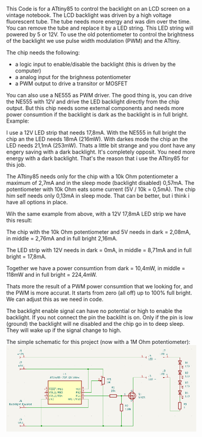 This Code is for a ATtiny85 to control the backlight on an LCD screen on a vintage notebook. The LCD backlight was driven by a high voltage fluorescent tube. The tube needs more energy and was dim over the time. You can remove the tube and replace it by a LED string. This LED string will powered by 5 or 12V. To use the old potentiometer to control the brightness of the backlight we use pulse width modulation (PWM) and the ATtiny.

The chip needs the following:
- a logic input to enable/disable the backlight (this is driven by the computer)
- a analog input for the brighness potentiometer
- a PWM output to drive a transitor or MOSFET

You can also use a NE555 as PWM driver. The good thing is, you can drive the NE555 with 12V and drive the LED backlight directly from the chip output. But this chip needs some external components and needs more power consumtion if the backlight is dark as the backlight is in full bright. Example:

I use a 12V LED strip that needs 17,8mA. With the NE555 in full bright the chip an the LED needs 18mA (216mW). With darkes mode the chip an the LED needs 21,1mA (253mW).
Thats a little bit strange and you dont have any engery saving with a dark backlight. It's completely opposit. You need more energy with a dark backlight.
That's the reason that i use the ATtiny85 for this job.


The ATtiny85 needs only for the chip with a 10k Ohm potentiometer a maximum of 2,7mA and in the sleep mode (backlight disabled) 0,57mA. The potentiometer with 10k Ohm eats some current (5V / 10k = 0,5mA). The chip him self needs only 0,13mA in sleep mode. That can be better, but i think i have all options in place.

Wih the same example from above, with a 12V 17,8mA LED strip we have this result:

The chip with the 10k Ohm potentiometer and 5V needs in dark = 2,08mA, in middle = 2,76mA and in full bright 2,16mA.

The LED strip with 12V needs in dark = 0mA, in middle = 8,71mA and in full bright = 17,8mA.

Together we have a power consumtion from dark = 10,4mW, in middle = 118mW and in full bright = 224,4mW.

Thats more the result of a PWM power consumtion that we looking for, and the PWM is more accurat. It starts from zero (all off) up to 100% full bright. We can adjust this as we need in code.


The backlight enable signal can have no potential or high to enable the backlight. If you not connect the pin the backliht is on. Only if the pin is low (ground) the backlight will ne disabled and the chip go in to deep sleep. They will wake up if the signal change to high.

The simple schematic for this project (now with a 1M Ohm potentiometer):
![schematics/Backlight-Schematic.png](https://github.com/Sebastian-gthb/ATtiny85-Backlight-PWM/blob/main/schematics/Backlight-Schematic.png)
